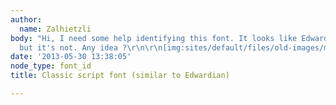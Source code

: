 ```yaml
---
author:
  name: Zalhietzli
body: "Hi, I need some help identifying this font. It looks like Edwardian script
  but it's not. Any idea ?\r\n\r\n[img:sites/default/files/old-images/mansart font1_4347.jpg]"
date: '2013-05-30 13:38:05'
node_type: font_id
title: Classic script font (similar to Edwardian)

---
```

